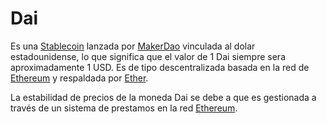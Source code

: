 # Dai

Es una [Stablecoin] lanzada por [MakerDao] vinculada al dolar estadounidense, lo que significa que el valor de 1 Dai siempre sera aproximadamente 1 USD. Es de tipo descentralizada basada en la red de [Ethereum] y respaldada por [Ether].

La estabilidad de precios de la moneda Dai se debe a que es gestionada a través de un sistema de prestamos en la red [Ethereum].


[Stablecoin]: /stablecoin/
[MakerDao]: /makerDao/
[Ethereum]: /ethereum/
[Ether]: /ether/
